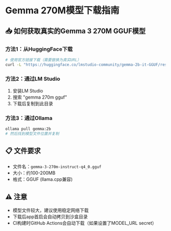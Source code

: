 # Gemma 270M模型下载指南

## 📥 如何获取真实的Gemma 3 270M GGUF模型

### 方法1：从HuggingFace下载
```bash
# 使用官方链接下载（需要替换为真实URL）
curl -L "https://huggingface.co/lmstudio-community/gemma-2b-it-GGUF/resolve/main/gemma-2b-it-q4_0.gguf" -o "gemma-3-270m-instruct-q4_0.gguf"
```

### 方法2：通过LM Studio
1. 安装LM Studio
2. 搜索 "gemma 270m gguf"
3. 下载后复制到此目录

### 方法3：通过Ollama
```bash
ollama pull gemma:2b
# 然后找到模型文件位置并复制
```

## 📋 文件要求
- 文件名：`gemma-3-270m-instruct-q4_0.gguf`
- 大小：约100-200MB
- 格式：GGUF (llama.cpp兼容)

## ⚠️ 注意
- 模型文件较大，建议使用稳定网络下载
- 下载后app首启会自动拷贝到沙盒目录
- CI构建时GitHub Actions会自动下载（如果设置了MODEL_URL secret）